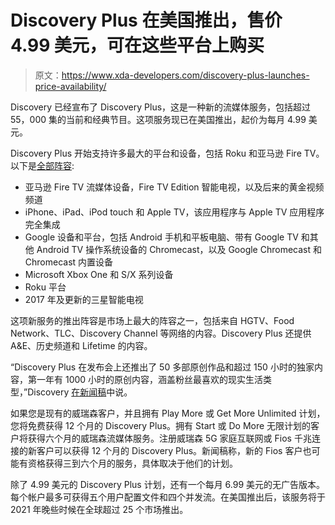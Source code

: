 # Discovery Plus 在美国推出，售价 4.99 美元，可在这些平台上购买

> 原文：<https://www.xda-developers.com/discovery-plus-launches-price-availability/>

Discovery 已经宣布了 Discovery Plus，这是一种新的流媒体服务，包括超过 55，000 集的当前和经典节目。这项服务现已在美国推出，起价为每月 4.99 美元。

Discovery Plus 开始支持许多最大的平台和设备，包括 Roku 和亚马逊 Fire TV。以下是[全部阵容](https://www.prnewswire.com/news-releases/discovery-inc-launches-discovery-in-the-us-and-announces-new-distribution-and-platform-agreements-301200168.html):

*   亚马逊 Fire TV 流媒体设备，Fire TV Edition 智能电视，以及后来的黄金视频频道
*   iPhone、iPad、iPod touch 和 Apple TV，该应用程序与 Apple TV 应用程序完全集成
*   Google 设备和平台，包括 Android 手机和平板电脑、带有 Google TV 和其他 Android TV 操作系统设备的 Chromecast，以及 Google Chromecast 和 Chromecast 内置设备
*   Microsoft Xbox One 和 S/X 系列设备
*   Roku 平台
*   2017 年及更新的三星智能电视

这项新服务的推出阵容是市场上最大的阵容之一，包括来自 HGTV、Food Network、TLC、Discovery Channel 等网络的内容。Discovery Plus 还提供 A&E、历史频道和 Lifetime 的内容。

“Discovery Plus 在发布会上还推出了 50 多部原创作品和超过 150 小时的独家内容，第一年有 1000 小时的原创内容，涵盖粉丝最喜欢的现实生活类型，”Discovery [在新闻稿](https://corporate.discovery.com/discovery-newsroom/discovery-announces-exclusive-original-series-debuting-in-january-2021/)中说。

如果您是现有的威瑞森客户，并且拥有 Play More 或 Get More Unlimited 计划，您将免费获得 12 个月的 Discovery Plus。拥有 Start 或 Do More 无限计划的客户将获得六个月的威瑞森流媒体服务。注册威瑞森 5G 家庭互联网或 Fios 千兆连接的新客户可以获得 12 个月的 Discovery Plus。新闻稿称，新的 Fios 客户也可能有资格获得三到六个月的服务，具体取决于他们的计划。

除了 4.99 美元的 Discovery Plus 计划，还有一个每月 6.99 美元的无广告版本。每个帐户最多可获得五个用户配置文件和四个并发流。在美国推出后，该服务将于 2021 年晚些时候在全球超过 25 个市场推出。